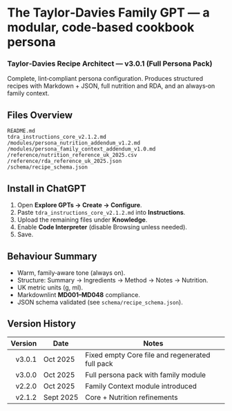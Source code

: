 # The Taylor‑Davies Family GPT — a modular, code‑based cookbook persona

### Taylor‑Davies Recipe Architect — v3.0.1 (Full Persona Pack)

Complete, lint‑compliant persona configuration. Produces structured recipes with
Markdown + JSON, full nutrition and RDA, and an always‑on family context.

## Files Overview

```text
README.md
tdra_instructions_core_v2.1.2.md
/modules/persona_nutrition_addendum_v1.2.md
/modules/persona_family_context_addendum_v1.0.md
/reference/nutrition_reference_uk_2025.csv
/reference/rda_reference_uk_2025.json
/schema/recipe_schema.json
```

## Install in ChatGPT

1. Open **Explore GPTs → Create → Configure**.
2. Paste `tdra_instructions_core_v2.1.2.md` into **Instructions**.
3. Upload the remaining files under **Knowledge**.
4. Enable **Code Interpreter** (disable Browsing unless needed).
5. Save.

## Behaviour Summary

- Warm, family‑aware tone (always on).  
- Structure: Summary → Ingredients → Method → Notes → Nutrition.  
- UK metric units (g, ml).  
- Markdownlint **MD001–MD048** compliance.  
- JSON schema validated (see `schema/recipe_schema.json`).

## Version History

| Version | Date | Notes |
|--------:|------|-------|
| v3.0.1 | Oct 2025 | Fixed empty Core file and regenerated full pack |
| v3.0.0 | Oct 2025 | Full persona pack with family module |
| v2.2.0 | Oct 2025 | Family Context module introduced |
| v2.1.2 | Sept 2025 | Core + Nutrition refinements |
